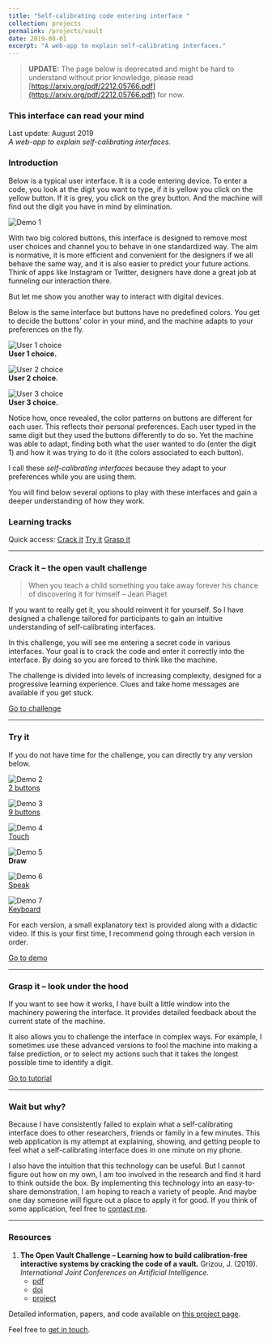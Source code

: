 ```yaml
---
title: "Self-calibrating code entering interface "
collection: projects
permalink: /projects/vault
date: 2019-08-01
excerpt: "A web-app to explain self-calibrating interfaces."
---
```


> **UPDATE:** The page below is deprecated and might be hard to understand without prior knowledge, please read [https://arxiv.org/pdf/2212.05766.pdf](https://arxiv.org/pdf/2212.05766.pdf) for now.

### This interface can read your mind

Last update: August 2019  
*A web-app to explain self-calibrating interfaces.*

### Introduction

Below is a typical user interface. It is a code entering device. To enter a code, you look at the digit you want to type, if it is yellow you click on the yellow button. If it is grey, you click on the grey button. And the machine will find out the digit you have in mind by elimination.

![Demo 1](../images/demo_1x2_2.gif)

With two big colored buttons, this interface is designed to remove most user choices and channel you to behave in one standardized way. The aim is normative, it is more efficient and convenient for the designers if we all behave the same way, and it is also easier to predict your future actions. Think of apps like Instagram or Twitter, designers have done a great job at funneling our interaction there.

But let me show you another way to interact with digital devices.

Below is the same interface but buttons have no predefined colors. You get to decide the buttons’ color in your mind, and the machine adapts to your preferences on the fly.

![User 1 choice](../images/demo_3x3_fullpad_1.gif)  
**User 1 choice.**

![User 2 choice](../images/demo_3x3_fullpad_2.gif)  
**User 2 choice.**

![User 3 choice](../images/demo_3x3_fullpad_3.gif)  
**User 3 choice.**

Notice how, once revealed, the color patterns on buttons are different for each user. This reflects their personal preferences. Each user typed in the same digit but they used the buttons differently to do so. Yet the machine was able to adapt, finding both what the user wanted to do (enter the digit 1) and how it was trying to do it (the colors associated to each button).

I call these *self-calibrating interfaces* because they adapt to your preferences while you are using them.

You will find below several options to play with these interfaces and gain a deeper understanding of how they work.

### Learning tracks

Quick access: [Crack it](crack-it) [Try it](try-it) [Grasp it](grasp-it)

---

### Crack it – the open vault challenge

> When you teach a child something you take away forever his chance of discovering it for himself – Jean Piaget

If you want to really get it, you should reinvent it for yourself. So I have designed a challenge tailored for participants to gain an intuitive understanding of self-calibrating interfaces.

In this challenge, you will see me entering a secret code in various interfaces. Your goal is to crack the code and enter it correctly into the interface. By doing so you are forced to think like the machine.

The challenge is divided into levels of increasing complexity, designed for a progressive learning experience. Clues and take home messages are available if you get stuck.

[Go to challenge](https://jgrizou.com/projects/vault/challenge)

---

### Try it

If you do not have time for the challenge, you can directly try any version below.

![Demo 2](../images/demo_1x2_2-1.gif)  
[2 buttons](https://jgrizou.com/projects/vault/demo/1x2/)

![Demo 3](../images/demo_3x3_fullpad_1.gif)  
[9 buttons](https://jgrizou.com/projects/vault/demo/3x3/)

![Demo 4](../images/demo_touch_1.gif)  
[Touch](https://jgrizou.com/projects/vault/demo/1x2/)

![Demo 5](../images/demo_draw_1.gif)  
**Draw**

![Demo 6](../images/demo_audio_1.gif)  
[Speak](https://jgrizou.com/projects/vault/demo/1x2/)

![Demo 7](../images/demo_keyboard_1.gif)  
[Keyboard](https://jgrizou.com/projects/vault/demo/1x2/)

For each version, a small explanatory text is provided along with a didactic video. If this is your first time, I recommend going through each version in order.

[Go to demo](https://jgrizou.com/projects/vault/demo)

---

### Grasp it – look under the hood

If you want to see how it works, I have built a little window into the machinery powering the interface. It provides detailed feedback about the current state of the machine.

It also allows you to challenge the interface in complex ways. For example, I sometimes use these advanced versions to fool the machine into making a false prediction, or to select my actions such that it takes the longest possible time to identify a digit.

[Go to tutorial](https://jgrizou.com/contact/projects/vault/tuto)

---

### Wait but why?

Because I have consistently failed to explain what a self-calibrating interface does to other researchers, friends or family in a few minutes. This web application is my attempt at explaining, showing, and getting people to feel what a self-calibrating interface does in one minute on my phone.

I also have the intuition that this technology can be useful. But I cannot figure out how on my own, I am too involved in the research and find it hard to think outside the box. By implementing this technology into an easy-to-share demonstration, I am hoping to reach a variety of people. And maybe one day someone will figure out a place to apply it for good. If you think of some application, feel free to [contact me](https://jgrizou.com/contact/).

---

### Resources

1. **The Open Vault Challenge – Learning how to build calibration-free interactive systems by cracking the code of a vault.** Grizou, J. (2019). *International Joint Conferences on Artificial Intelligence.*  
   - [pdf](https://arxiv.org/pdf/1906.02485.pdf)  
   - [doi](https://doi.org/10.24963/ijcai.2019/942)  
   - [project](https://jgrizou.github.io/website/projects/vault)

Detailed information, papers, and code available on [this project page](https://jgrizou.com/projects/thesis).

Feel free to [get in touch](https://jgrizou.com/contact/).


